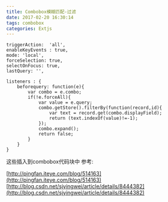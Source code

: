 ```yaml
---
title: Combobox模糊匹配-过滤
date: 2017-02-20 16:30:14
tags: combobox
categories: Extjs
---
```

```
triggerAction:  'all',
enableKeyEvents : true,
mode: 'local',
forceSelection: true, 
selectOnFocus: true,
lastQuery: '', 

listeners : {
	beforequery: function(e){
		var combo = e.combo;
		if(!e.forceAll){
			var value = e.query;
			combo.getStore().filterBy(function(record,id){
				var text = record.get(combo.displayField);
				return (text.indexOf(value)!=-1);
			});
			combo.expand();
			return false;
		}
	}
}
```
这些插入到combobox代码块中
参考:

[http://pingfan.iteye.com/blog/514163](http://pingfan.iteye.com/blog/514163)
[http://blog.csdn.net/sjyingwei/article/details/8444382](http://blog.csdn.net/sjyingwei/article/details/8444382)

